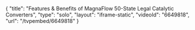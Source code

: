 {
    "title": "Features & Benefits of MagnaFlow 50-State Legal Catalytic Converters",
    "type": "solo",
    "layout": "iframe-static",
    "videoId": "6649818",
    "url": "\/tvpembed\/6649818"
}